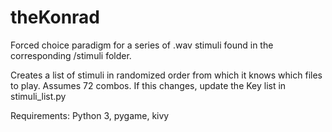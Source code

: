 # theKonrad

Forced choice paradigm for a series of .wav stimuli found in the corresponding /stimuli folder.

Creates a list of stimuli in randomized order from which it knows which files to play.
Assumes 72 combos. If this changes, update the Key list in stimuli_list.py

Requirements:
Python 3, pygame, kivy
